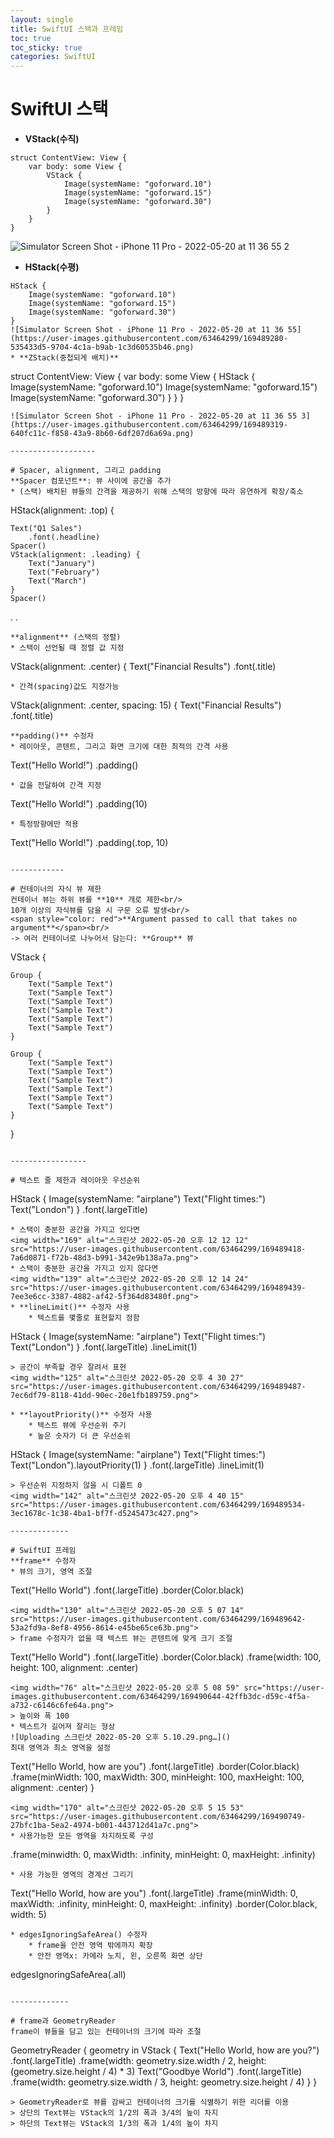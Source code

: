 ```yaml
---
layout: single
title: SwiftUI 스택과 프레임
toc: true
toc_sticky: true
categories: SwiftUI
---
```


# SwiftUI 스택
* **VStack(수직)**
```
struct ContentView: View {
    var body: some View {
        VStack {
            Image(systemName: "goforward.10")
            Image(systemName: "goforward.15")
            Image(systemName: "goforward.30")
        }
    }
}
```
![Simulator Screen Shot - iPhone 11 Pro - 2022-05-20 at 11 36 55 2](https://user-images.githubusercontent.com/63464299/169489235-809e010c-d299-4265-983f-90b197a3dcc3.png)
* **HStack(수평)**
```
HStack {
    Image(systemName: "goforward.10")
    Image(systemName: "goforward.15")
    Image(systemName: "goforward.30")
}
![Simulator Screen Shot - iPhone 11 Pro - 2022-05-20 at 11 36 55](https://user-images.githubusercontent.com/63464299/169489280-535433d5-9704-4c1a-b9ab-1c3d60535b46.png)
* **ZStack(중첩되게 배치)**
```
struct ContentView: View {
    var body: some View {
        HStack {
            Image(systemName: "goforward.10")
            Image(systemName: "goforward.15")
            Image(systemName: "goforward.30")
        }
    }
}
```
![Simulator Screen Shot - iPhone 11 Pro - 2022-05-20 at 11 36 55 3](https://user-images.githubusercontent.com/63464299/169489319-640fc11c-f858-43a9-8b60-6df207d6a69a.png)

-------------------

# Spacer, alignment, 그리고 padding
**Spacer 컴포넌트**: 뷰 사이에 공간을 추가
* (스택) 배치된 뷰들의 간격을 제공하기 위해 스택의 방향에 따라 유연하게 확장/축소
```
HStack(alignment: .top) {
     
    Text("Q1 Sales")
        .font(.headline)
    Spacer()
    VStack(alignment: .leading) {
        Text("January")
        Text("February")
        Text("March")
    }
    Spacer()
.
.
```
**alignment** (스택의 정렬)
* 스택이 선언될 때 정렬 값 지정
```
VStack(alignment: .center) {
    Text("Financial Results")
        .font(.title)
```
* 간격(spacing)값도 지정가능
```
VStack(alignment: .center, spacing: 15) {
    Text("Financial Results")
        .font(.title)
```
**padding()** 수정자
* 레이아웃, 콘텐트, 그리고 화면 크기에 대한 최적의 간격 사용
```
Text("Hello World!")
    .padding()
```
* 값을 전달하여 간격 지정
```
Text("Hello World!")
    .padding(10)

```
* 특정방향에만 적용
```
Text("Hello World!")
    .padding(.top, 10)

```

------------

# 컨테이너의 자식 뷰 제한
컨테이너 뷰는 하위 뷰를 **10** 개로 제한<br/>
10개 이상의 자식뷰를 담을 시 구문 오류 발생<br/>
<span style="color: red">**Argument passed to call that takes no argument**</span><br/>
-> 여러 컨테이너로 나누어서 담는다: **Group** 뷰
```
VStack {
        
    Group {
        Text("Sample Text")
        Text("Sample Text")
        Text("Sample Text")
        Text("Sample Text")
        Text("Sample Text")
        Text("Sample Text")
    }
            
    Group {
        Text("Sample Text")
        Text("Sample Text")
        Text("Sample Text")
        Text("Sample Text")
        Text("Sample Text")
        Text("Sample Text")
    }
}
```

-----------------

# 텍스트 줄 제한과 레이아웃 우선순위
```
HStack {
    Image(systemName: "airplane")
    Text("Flight times:")
    Text("London")
}
.font(.largeTitle)
```
* 스택이 충분한 공간을 가지고 있다면
<img width="169" alt="스크린샷 2022-05-20 오후 12 12 12" src="https://user-images.githubusercontent.com/63464299/169489418-7a6d0871-f72b-48d3-b991-342e9b138a7a.png">
* 스택이 충분한 공간을 가지고 있지 않다면
<img width="139" alt="스크린샷 2022-05-20 오후 12 14 24" src="https://user-images.githubusercontent.com/63464299/169489439-7ee3e6cc-3387-4882-af42-5f364d83480f.png">
* **lineLimit()** 수정자 사용
    * 텍스트를 몇줄로 표현할지 정함
```
HStack {
    Image(systemName: "airplane")
    Text("Flight times:")
    Text("London")
}
.font(.largeTitle)
.lineLimit(1)
```
> 공간이 부족할 경우 잘려서 표현
<img width="125" alt="스크린샷 2022-05-20 오후 4 30 27" src="https://user-images.githubusercontent.com/63464299/169489487-7ec6df79-8118-41dd-90ec-20e1fb189759.png">

* **layoutPriority()** 수정자 사용
    * 텍스트 뷰에 우선순위 주기
    * 높은 숫자가 더 큰 우선순위
```
HStack {
    Image(systemName: "airplane")
    Text("Flight times:")
    Text("London").layoutPriority(1)
}
.font(.largeTitle)
.lineLimit(1)
```
> 우선순위 지정하지 않을 시 디폴트 0
<img width="142" alt="스크린샷 2022-05-20 오후 4 40 15" src="https://user-images.githubusercontent.com/63464299/169489534-3ec1678c-1c38-4ba1-bf7f-d5245473c427.png">

-------------

# SwiftUI 프레임
**frame** 수정자
* 뷰의 크기, 영역 조절
```
Text("Hello World")
    .font(.largeTitle)
    .border(Color.black)
```
<img width="130" alt="스크린샷 2022-05-20 오후 5 07 14" src="https://user-images.githubusercontent.com/63464299/169489642-53a2fd9a-8ef8-4956-8614-e45be65ce63b.png">
> frame 수정자가 없을 때 텍스트 뷰는 콘텐트에 맞게 크기 조절
```
Text("Hello World")
    .font(.largeTitle)
    .border(Color.black)
    .frame(width: 100, height: 100, alignment: .center)
```
<img width="76" alt="스크린샷 2022-05-20 오후 5 08 59" src="https://user-images.githubusercontent.com/63464299/169490644-42ffb3dc-d59c-4f5a-a732-c6146c6fe64a.png">
> 높이와 폭 100
* 텍스트가 길어져 잘리는 형상
![Uploading 스크린샷 2022-05-20 오후 5.10.29.png…]()
최대 영역과 최소 영역을 설정
```
Text("Hello World, how are you")
    .font(.largeTitle)
    .border(Color.black)
    .frame(minWidth: 100, maxWidth: 300, minHeight: 100,
            maxHeight: 100, alignment: .center)
}
```
<img width="170" alt="스크린샷 2022-05-20 오후 5 15 53" src="https://user-images.githubusercontent.com/63464299/169490749-27bfc1ba-5ea2-4974-b001-443712d41a7c.png">
* 사용가능한 모든 영역을 차지하도록 구성
```
.frame(minwidth: 0, maxWidth: .infinity, minHeight: 0, maxHeight: .infinity)
```
* 사용 가능한 영역의 경계선 그리기
```
Text("Hello World, how are you")
    .font(.largeTitle)
    .frame(minWidth: 0, maxWidth: .infinity, minHeight: 0,
            maxHeight: .infinity)
    .border(Color.black, width: 5)
```
* edgesIgnoringSafeArea() 수정자
    * frame을 안전 영역 밖에까지 확장
    * 안전 영역x: 카메라 노치, 왼, 오른쪽 화면 상단
```
edgesIgnoringSafeArea(.all)
```

-------------

# frame과 GeometryReader
frame이 뷰들을 담고 있는 컨테이너의 크기에 따라 조절
```
GeometryReader { geometry in
    VStack {
        Text("Hello World, how are you?")
            .font(.largeTitle)
            .frame(width: geometry.size.width / 2,
                    height: (geometry.size.height / 4) * 3)
        Text("Goodbye World")
            .font(.largeTitle)
            .frame(width: geometry.size.width / 3,
                    height: geometry.size.height / 4)
        }
}
```
> GeometryReader로 뷰를 감싸고 컨테이너의 크기를 식별하기 위한 리더를 이용
> 상단의 Text뷰는 VStack의 1/2의 폭과 3/4의 높이 차지
> 하단의 Text뷰는 VStack의 1/3의 폭과 1/4의 높이 차지
